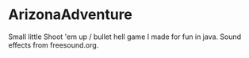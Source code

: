 # ArizonaAdventure

Small little Shoot 'em up / bullet hell game I made for fun in java. Sound effects from freesound.org.
